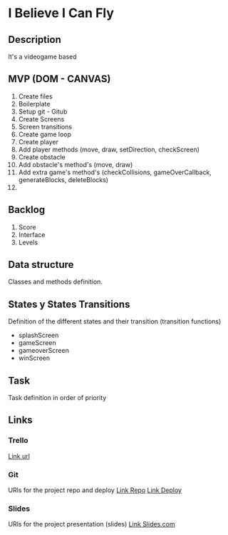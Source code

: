 # I Believe I Can Fly

## Description
It's a videogame based 

## MVP (DOM - CANVAS)
1. Create files
2. Boilerplate
3. Setup git - Gitub
4. Create Screens
5. Screen transitions
6. Create game loop
7. Create player
8. Add player methods (move, draw, setDirection, checkScreen)
9. Create obstacle
10. Add obstacle's method's (move, draw)
11. Add extra game's method's (checkCollisions, gameOverCallback, generateBlocks, deleteBlocks)
12.

## Backlog
1. Score
2. Interface
3. Levels

## Data structure
Classes and methods definition.


## States y States Transitions
Definition of the different states and their transition (transition functions)

- splashScreen
- gameScreen
- gameoverScreen
- winScreen


## Task
Task definition in order of priority


## Links


### Trello
[Link url](https://trello.com/b/lZ4x2m3k/ibelieveicanfly)


### Git
URls for the project repo and deploy
[Link Repo](https://github.com/prrrcl/ibelieveicanfly)
[Link Deploy](http://github.com)


### Slides
URls for the project presentation (slides)
[Link Slides.com](http://slides.com)
